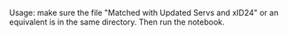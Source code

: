 Usage: make sure the file "Matched with Updated Servs and xID24" or an equivalent is in the same directory. Then run the notebook.
